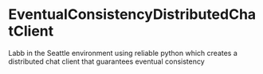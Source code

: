 # EventualConsistencyDistributedChatClient
Labb in the Seattle environment using reliable python which creates a distributed chat client that guarantees eventual consistency
